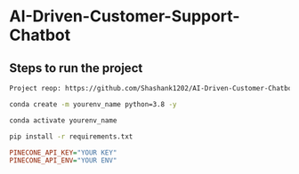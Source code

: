 # AI-Driven-Customer-Support-Chatbot

## Steps to run the project

```bash
Project reop: https://github.com/Shashank1202/AI-Driven-Customer-Chatbot.git
```

```bash
conda create -m yourenv_name python=3.8 -y
```

```bash
conda activate yourenv_name
```

```bash
pip install -r requirements.txt
```

```ini
PINECONE_API_KEY="YOUR KEY"
PINECONE_API_ENV="YOUR ENV"
```